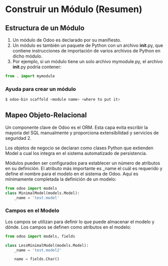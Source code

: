 # Construir un Módulo (Resumen)
## Estructura de un Módulo
1. Un módulo de Odoo es declarado por su manifiesto.
2. Un módulo es también un paquete de Python con un archivo __init__.py, que contiene instrucciones de importación de varios archivos de Python en dicho módulo.
3. Por ejemplo, si un módulo tiene un solo archivo mymodule.py, el archivo __init__.py podría contener:

```python
from . import mymodule
```

### Ayuda para crear un módulo
```bash
$ odoo-bin scaffold <module name> <where to put it>
```

## Mapeo Objeto-Relacional
Un componente clave de Odoo es el ORM. Esta capa evita escribir la mayoría del SQL
manualmente y proporciona extensibilidad y servicios de seguridad 2.

Los objetos de negocio se declaran como clases Python que extienden Model
 a cual los integra en el sistema automatizado de persistencia.

Módulos pueden ser configurados para establecer un número de atributos en su definición.
El atributo más importante es _name el cuál es requerido y define el nombre para el modelo en el sistema de Odoo. 
Aquí es mínimamente completada la definición de un modelo:

```python
from odoo import models
class MinimalModel(models.Model):
    _name = 'test.model'
```

### Campos en el Modelo 
Los campos se utilizan para definir lo que puede almacenar el modelo y dónde.
Los campos se definen como atributos en el modelo:
```python
from odoo import models, fields

class LessMinimalModel(models.Model):
    _name = 'test.model2'

    name = fields.Char()
```

